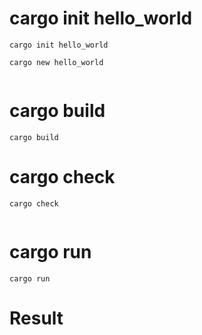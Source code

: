 # cargo init hello_world

```
cargo init hello_world

cargo new hello_world
  
```

# cargo build

```
cargo build  
```

# cargo check

```
cargo check
  
```

# cargo run

```
cargo run

```

# Result

```

```
